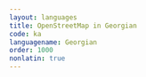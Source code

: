 ```yaml
---
layout: languages
title: OpenStreetMap in Georgian
code: ka
languagename: Georgian
order: 1000
nonlatin: true
---
```

